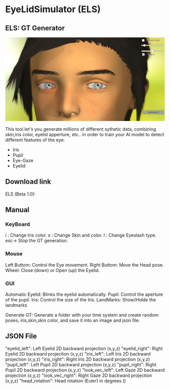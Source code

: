 # EyeLidSimulator (ELS)
## ELS: GT Generator

![alt text](images/main_image.jpg "Main")


 This tool let's you generate millions of different sythetic data, combining skin,iris color, eyelid apperture, etc.. in order to train your AI model to detect different features of the eye:

- Iris 
- Pupil
- Eye-Gaze
- Eyelid

## Download link

ELS (Beta 1.0):


## Manual

### KeyBoard

i : Change Iris color.
s : Change Skin and color.
l : Change Eyeslash type.
esc-> Stop the GT generation.

### Mouse 

Left Buttom: Control the Eye movement.
Right Buttom: Move the Head pose.
Wheel: Close (down) or Open (up) the Eyelid.

### GUI

Automatic Eyelid: Blinks the eyelid automatically.
Pupil: Control the aperture of the pupil.
Iris: Control the size of the Iris.
LandMarks: Show/Hidde the landmarks

Generate GT: Generate a folder with your time system and create random poses, iris,skin,skin color, and save it into an image and json file.

## JSON File

"eyelid_left": Left Eyelid 2D backward projection (x,y,z)
"eyelid_right": Right Eyelid 2D backward projection (x,y,z)
"iris_left": Left Iris 2D backward projection (x,y,z)
"iris_right": Right Iris 2D backward projection (x,y,z)
"pupil_left": Left Pupil 2D backward projection (x,y,z)
"pupil_right": Right Pupil 2D backward projection (x,y,z)
"look_vec_left": Left Gaze 2D backward projection (x,y,z)
"look_vec_right": Right Gaze 2D backward projection (x,y,z)
"head_rotation": Head rotation (Euler) in degrees ()
